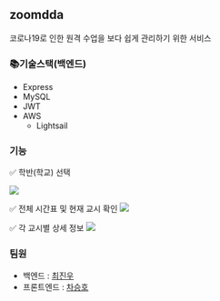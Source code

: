 ## zoomdda
코로나19로 인한 원격 수업을 보다 쉽게 관리하기 위한 서비스

### 📚기술스택(백엔드)
- Express
- MySQL
- JWT
- AWS
  + Lightsail
  
### 기능
✅ 학반(학교) 선택

![](https://user-images.githubusercontent.com/49791336/80280550-aa6a3d00-873f-11ea-9627-0534c5a72f69.png)

✅ 전체 시간표 및 현재 교시 확인
![](https://user-images.githubusercontent.com/49791336/80280543-a3dbc580-873f-11ea-9352-7fc6ff12cd9d.png)

✅ 각 교시별 상세 정보
![](https://user-images.githubusercontent.com/49791336/80280548-a9391000-873f-11ea-9b71-117ab2eb9215.png)


### 팀원
- 백엔드 : [최진우](https://github.com/Choi-Jinwoo)
- 프론트엔드 : [차승호](https://github.com/Sh031224)
